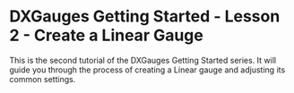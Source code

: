 # DXGauges Getting Started - Lesson 2 - Create a Linear Gauge


<p>This is the second tutorial of the DXGauges Getting Started series. It will guide you through the process of creating a Linear gauge and adjusting its common settings.  </p><br />


<br/>


